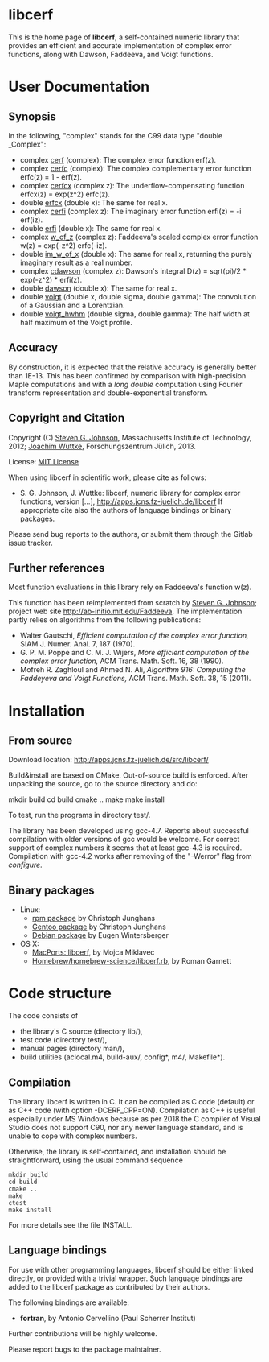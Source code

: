 # libcerf

This is the home page of **libcerf**, a self-contained numeric library that provides an efficient and accurate implementation of complex error functions, along with Dawson, Faddeeva, and Voigt functions.

# User Documentation

## Synopsis

In the following, "complex" stands for the C99 data type "double _Complex":

  * complex [cerf](http://apps.jcns.fz-juelich.de/man/cerf.html) (complex): The complex error function erf(z).
  * complex [cerfc](http://apps.jcns.fz-juelich.de/man/cerf.html) (complex): The complex complementary error function erfc(z) = 1 - erf(z).
  * complex [cerfcx](http://apps.jcns.fz-juelich.de/man/erfcx.html) (complex z): The underflow-compensating function erfcx(z) = exp(z^2) erfc(z).
  * double [erfcx](http://apps.jcns.fz-juelich.de/man/erfcx.html) (double x): The same for real x.
  * complex [cerfi](http://apps.jcns.fz-juelich.de/man/erfi.html) (complex z): The imaginary error function erfi(z) = -i erf(iz).
  * double [erfi](http://apps.jcns.fz-juelich.de/man/erfi.html) (double x): The same for real x.
  * complex [w_of_z](http://apps.jcns.fz-juelich.de/man/w_of_z.html) (complex z): Faddeeva's scaled complex error function w(z) = exp(-z^2) erfc(-iz).
  * double [im_w_of_x](http://apps.jcns.fz-juelich.de/man/w_of_z.html) (double x): The same for real x, returning the purely imaginary result as a real number.
  * complex [cdawson](http://apps.jcns.fz-juelich.de/man/dawson.html) (complex z): Dawson's integral D(z) = sqrt(pi)/2 * exp(-z^2) * erfi(z).
  * double [dawson](http://apps.jcns.fz-juelich.de/man/dawson.html) (double x): The same for real x.
  * double [voigt](http://apps.jcns.fz-juelich.de/man/voigt.html) (double x, double sigma, double gamma): The convolution of a Gaussian and a Lorentzian.
  * double [voigt_hwhm](http://apps.jcns.fz-juelich.de/man/voigt_hwhm.html) (double sigma, double gamma): The half width at half maximum of the Voigt profile.

## Accuracy

By construction, it is expected that the relative accuracy is generally better than 1E-13. This has been confirmed by comparison with high-precision Maple computations and with a *long double* computation using Fourier transform representation and double-exponential transform.

## Copyright and Citation

Copyright (C) [Steven G. Johnson](http:*math.mit.edu/~stevenj), Massachusetts Institute of Technology, 2012; [Joachim Wuttke](http:*www.fz-juelich.de/SharedDocs/Personen/JCNS/EN/Wuttke_J.html), Forschungszentrum Jülich, 2013.

License: [MIT License](http://opensource.org/licenses/MIT)

When using libcerf in scientific work, please cite as follows:
  * S. G. Johnson, J. Wuttke: libcerf, numeric library for complex error functions, version [...], http://apps.jcns.fz-juelich.de/libcerf
If appropriate cite also the authors of language bindings or binary packages.

Please send bug reports to the authors, or submit them through the Gitlab issue tracker.

## Further references

Most function evaluations in this library rely on Faddeeva's function w(z).

This function has been reimplemented from scratch by [Steven G. Johnson](http://math.mit.edu/~stevenj);
project web site http://ab-initio.mit.edu/Faddeeva. The implementation partly relies on algorithms from the following publications:
  * Walter Gautschi, *Efficient computation of the complex error function,* SIAM J. Numer. Anal. 7, 187 (1970).
  * G. P. M. Poppe and C. M. J. Wijers, *More efficient computation of the complex error function,* ACM Trans. Math. Soft. 16, 38 (1990).
  * Mofreh R. Zaghloul and Ahmed N. Ali, *Algorithm 916: Computing the Faddeyeva and Voigt Functions,* ACM Trans. Math. Soft. 38, 15 (2011).

# Installation

## From source

Download location: http://apps.jcns.fz-juelich.de/src/libcerf/

Build&install are based on CMake. Out-of-source build is enforced.
After unpacking the source, go to the source directory and do:

  mkdir build
  cd build
  cmake ..
  make
  make install

To test, run the programs in directory test/.

The library has been developed using gcc-4.7. Reports about successful compilation with older versions of gcc would be welcome. For correct support of complex numbers it seems that at least gcc-4.3 is required. Compilation with gcc-4.2 works after removing of the "-Werror" flag from *configure*.

## Binary packages

  * Linux:
    * [rpm package](https://build.opensuse.org/package/show/science/libcerf) by Christoph Junghans
    * [Gentoo package](http://packages.gentoo.org/package/sci-libs/libcerf) by Christoph Junghans
    * [Debian package](https://packages.debian.org/jessie/libs/libcerf1) by Eugen Wintersberger
  * OS X:
    * [MacPorts::libcerf](http://www.macports.org/ports.php?by=name&substr=libcerf), by Mojca Miklavec
    * [Homebrew/homebrew-science/libcerf.rb](https://formulae.brew.sh/formula/libcerf), by Roman Garnett

# Code structure

The code consists of
- the library's C source (directory lib/),
- test code (directory test/),
- manual pages (directory man/),
- build utilities (aclocal.m4, build-aux/, config*, m4/, Makefile*).

## Compilation

The library libcerf is written in C. It can be compiled as C code (default) or as C++ code (with option -DCERF_CPP=ON). Compilation as C++ is useful especially under MS Windows because as per 2018 the C compiler of Visual Studio does not support C90, nor any newer language standard, and is unable to cope with complex numbers.

Otherwise, the library is self-contained, and installation should be
straightforward, using the usual command sequence

    mkdir build
    cd build
    cmake ..
    make
    ctest
    make install

For more details see the file INSTALL.

## Language bindings

For use with other programming languages, libcerf should be either linked directly, or provided with a trivial wrapper. Such language bindings are added to the libcerf package as contributed by their authors.

The following bindings are available:
  * **fortran**, by Antonio Cervellino (Paul Scherrer Institut)

Further contributions will be highly welcome.

Please report bugs to the package maintainer.
